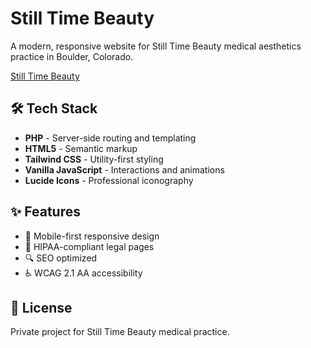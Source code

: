 # Still Time Beauty

A modern, responsive website for Still Time Beauty medical aesthetics practice in Boulder, Colorado.

[Still Time Beauty](https://stilltimebeauty.com)

## 🛠️ Tech Stack

- **PHP** - Server-side routing and templating
- **HTML5** - Semantic markup
- **Tailwind CSS** - Utility-first styling
- **Vanilla JavaScript** - Interactions and animations
- **Lucide Icons** - Professional iconography

## ✨ Features

- 📱 Mobile-first responsive design
- 🏥 HIPAA-compliant legal pages
- 🔍 SEO optimized
- ♿ WCAG 2.1 AA accessibility

## 📄 License

Private project for Still Time Beauty medical practice.
